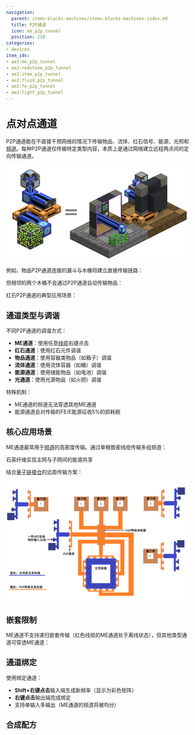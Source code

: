 ```yaml
---
navigation:
  parent: items-blocks-machines/items-blocks-machines-index.md
  title: P2P通道
  icon: me_p2p_tunnel
  position: 210
categories:
- devices
item_ids:
- ae2:me_p2p_tunnel
- ae2:redstone_p2p_tunnel
- ae2:item_p2p_tunnel
- ae2:fluid_p2p_tunnel
- ae2:fe_p2p_tunnel
- ae2:light_p2p_tunnel
---
```


# 点对点通道

<GameScene zoom="6" background="transparent">
  <ImportStructure src="../assets/assemblies/p2p_tunnels.snbt" />
  <IsometricCamera yaw="195" pitch="30" />
</GameScene>

P2P通道能在不直接干预网络的情况下传输物品、流体、红石信号、能源、光照和[频道](../ae2-mechanics/channels.md)。每种P2P通道仅传输特定类型内容，本质上是通过网络建立远程两点间的定向传输通道。

![通道示意图](../assets/assemblies/p2p_portal.png)

例如，物品P2P通道连接的漏斗与木桶将建立直接传输链路：

<GameScene zoom="4" background="transparent">
  <ImportStructure src="../assets/assemblies/p2p_hopper_barrel.snbt" />
  <IsometricCamera yaw="195" pitch="30" />
</GameScene>

但相邻的两个木桶不会通过P2P通道自动传输物品：

<GameScene zoom="4" background="transparent">
  <ImportStructure src="../assets/assemblies/p2p_barrel_barrel.snbt" />
  <IsometricCamera yaw="195" pitch="30" />
</GameScene>

红石P2P通道的典型应用场景：

<GameScene zoom="4" background="transparent">
  <ImportStructure src="../assets/assemblies/p2p_redstone.snbt" />
  <IsometricCamera yaw="195" pitch="30" />
</GameScene>

## 通道类型与调谐

<GameScene zoom="6" background="transparent">
  <ImportStructure src="../assets/assemblies/p2p_tunnels.snbt" />
  <IsometricCamera yaw="180" pitch="90" />
</GameScene>

不同P2P通道的调谐方式：
- **ME通道**：使用任意[线缆](../items-blocks-machines/cables.md)右键点击
- **红石通道**：使用红石元件调谐
- **物品通道**：使用容器类物品（如箱子）调谐
- **流体通道**：使用流体容器（如桶）调谐
- **能源通道**：使用储能物品（如电池）调谐
- **光通道**：使用光源物品（如火把）调谐

特殊机制：
- ME通道的频道无法穿透其他ME通道
- 能源通道会对传输的FE/E能源征收5%的损耗税

## 核心应用场景

ME通道最常用于[频道](../ae2-mechanics/channels.md)的高密度传输。通过单根致密线缆传输多组频道：

<GameScene zoom="4" interactive={true}>
  <ImportStructure src="../assets/assemblies/p2p_compact_channels.snbt" />

  <BoxAnnotation color="#dddddd" min="1.3 1.3 6.3" max="2 2.7 6.7">
        石英纤维实现主网与子网间的能源共享
  </BoxAnnotation>

  <IsometricCamera yaw="225" pitch="30" />
</GameScene>

结合[量子链接仓](quantum_bridge.md)的远距传输方案：

![量子通道示意图](../assets/diagrams/p2p_quantum_network.png)

## 嵌套限制

ME通道不支持递归嵌套传输（红色线缆的ME通道处于离线状态），但其他类型通道可穿透ME通道：

<GameScene zoom="4" background="transparent">
  <ImportStructure src="../assets/assemblies/p2p_nesting.snbt" />
  <IsometricCamera yaw="225" pitch="30" />
</GameScene>

## 通道绑定

<GameScene zoom="6" background="transparent">
  <ImportStructure src="../assets/assemblies/p2p_linking_frequency.snbt" />
  <IsometricCamera yaw="195" pitch="30" />
</GameScene>

使用<ItemLink id="memory_card" />绑定通道：
- **Shift+右键点击**输入端生成新频率（显示为彩色矩阵）
- **右键点击**输出端完成绑定
- 支持单输入多输出（ME通道的频道将被均分）

## 合成配方

<RecipeFor id="me_p2p_tunnel" />